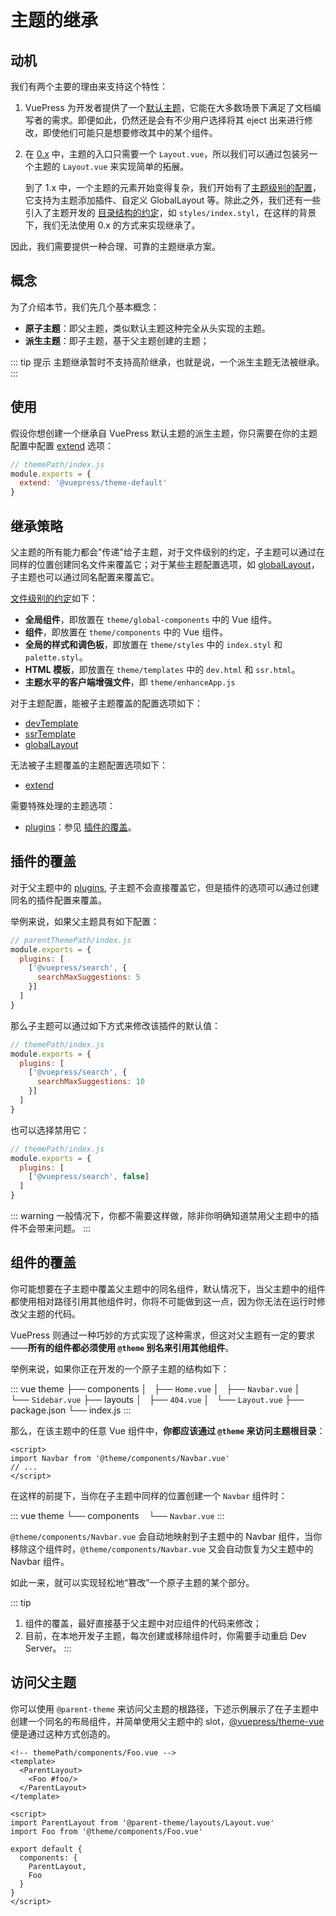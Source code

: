 # 主题的继承 <Badge type="warning" text="beta" />

## 动机

我们有两个主要的理由来支持这个特性：

1. VuePress 为开发者提供了一个[默认主题](./default-theme-config.md)，它能在大多数场景下满足了文档编写者的需求。即便如此，仍然还是会有不少用户选择将其 eject 出来进行修改，即使他们可能只是想要修改其中的某个组件。
2. 在 [0.x](https://vuepress.vuejs.org/guide/custom-themes.html#site-and-page-metadata) 中，主题的入口只需要一个 `Layout.vue`，所以我们可以通过包装另一个主题的 `Layout.vue` 来实现简单的拓展。

   到了 1.x 中，一个主题的元素开始变得复杂，我们开始有了[主题级别的配置](./option-api.md)，它支持为主题添加插件、自定义 GlobalLayout 等。除此之外，我们还有一些引入了主题开发的 [目录结构的约定](./writing-a-theme.md#目录结构)，如 `styles/index.styl`，在这样的背景下，我们无法使用 0.x 的方式来实现继承了。

因此，我们需要提供一种合理、可靠的主题继承方案。

## 概念

为了介绍本节，我们先几个基本概念：

- **原子主题**：即父主题，类似默认主题这种完全从头实现的主题。
- **派生主题**：即子主题，基于父主题创建的主题；

::: tip 提示
主题继承暂时不支持高阶继承，也就是说，一个派生主题无法被继承。
:::

## 使用

假设你想创建一个继承自 VuePress 默认主题的派生主题，你只需要在你的主题配置中配置 [extend](./option-api.md#extend) 选项：

```js
// themePath/index.js
module.exports = {
  extend: '@vuepress/theme-default'
}
```

## 继承策略

父主题的所有能力都会"传递"给子主题，对于文件级别的约定，子主题可以通过在同样的位置创建同名文件来覆盖它；对于某些主题配置选项，如 [globalLayout](./option-api.md#globallayout)，子主题也可以通过同名配置来覆盖它。

[文件级别的约定](./writing-a-theme.md#目录结构)如下：

- **全局组件**，即放置在 `theme/global-components` 中的 Vue 组件。
- **组件**，即放置在 `theme/components` 中的 Vue 组件。
- **全局的样式和调色板**，即放置在 `theme/styles` 中的 `index.styl` 和 `palette.styl`。
- **HTML 模板**，即放置在 `theme/templates` 中的 `dev.html` 和 `ssr.html`。
- **主题水平的客户端增强文件**，即 `theme/enhanceApp.js`

对于主题配置，能被子主题覆盖的配置选项如下：

- [devTemplate](./option-api.md#devtemplate)
- [ssrTemplate](./option-api.md#ssrtemplate)
- [globalLayout](./option-api.md#globallayout)

无法被子主题覆盖的主题配置选项如下：

- [extend](./option-api.md#extend)

需要特殊处理的主题选项：

- [plugins](./option-api.md#plugins)：参见 [插件的覆盖](#插件的覆盖)。

## 插件的覆盖

对于父主题中的 [plugins](./option-api.md#plugins), 子主题不会直接覆盖它，但是插件的选项可以通过创建同名的插件配置来覆盖。

举例来说，如果父主题具有如下配置：

```js
// parentThemePath/index.js
module.exports = {
  plugins: [
    ['@vuepress/search', {
      searchMaxSuggestions: 5
    }]
  ]
}
```

那么子主题可以通过如下方式来修改该插件的默认值：

```js
// themePath/index.js
module.exports = {
  plugins: [
    ['@vuepress/search', {
      searchMaxSuggestions: 10
    }]
  ]
}
```

也可以选择禁用它：

```js
// themePath/index.js
module.exports = {
  plugins: [
    ['@vuepress/search', false]
  ]
}
```

::: warning
一般情况下，你都不需要这样做，除非你明确知道禁用父主题中的插件不会带来问题。
:::

## 组件的覆盖

你可能想要在子主题中覆盖父主题中的同名组件，默认情况下，当父主题中的组件都使用相对路径引用其他组件时，你将不可能做到这一点，因为你无法在运行时修改父主题的代码。

VuePress 则通过一种巧妙的方式实现了这种需求，但这对父主题有一定的要求——**所有的组件都必须使用 `@theme` 别名来引用其他组件**。

举例来说，如果你正在开发的一个原子主题的结构如下：

::: vue
theme
├── components
│   ├── `Home.vue`
│   ├── `Navbar.vue`
│   └── `Sidebar.vue`
├── layouts
│   ├── `404.vue`
│   └── `Layout.vue`
├── package.json
└── index.js
:::

那么，在该主题中的任意 Vue 组件中，**你都应该通过 `@theme` 来访问主题根目录**：

```vue
<script>
import Navbar from '@theme/components/Navbar.vue'
// ...
</script>
```

在这样的前提下，当你在子主题中同样的位置创建一个 `Navbar` 组件时：

::: vue
theme
└── components
    └── `Navbar.vue`
:::

`@theme/components/Navbar.vue` 会自动地映射到子主题中的 Navbar 组件，当你移除这个组件时，`@theme/components/Navbar.vue` 又会自动恢复为父主题中的 Navbar 组件。

如此一来，就可以实现轻松地“篡改”一个原子主题的某个部分。

::: tip
1. 组件的覆盖，最好直接基于父主题中对应组件的代码来修改；
2. 目前，在本地开发子主题，每次创建或移除组件时，你需要手动重启 Dev Server。
:::

## 访问父主题

你可以使用 `@parent-theme` 来访问父主题的根路径，下述示例展示了在子主题中创建一个同名的布局组件，并简单使用父主题中的 slot，[@vuepress/theme-vue](https://github.com/vuejs/vuepress/tree/master/packages/%40vuepress/theme-vue) 便是通过这种方式创造的。

```vue
<!-- themePath/components/Foo.vue -->
<template>
  <ParentLayout>
    <Foo #foo/>
  </ParentLayout>
</template>

<script>
import ParentLayout from '@parent-theme/layouts/Layout.vue'
import Foo from '@theme/components/Foo.vue'

export default {
  components: {
    ParentLayout,
    Foo
  }
}
</script>
```





